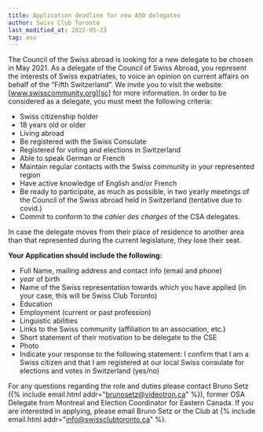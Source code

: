```yaml
---
title: Application deadline for new ASO delegates
author: Swiss Club Toronto
last_modified_at: 2022-05-23
tag: aso
---
```


The Council of the Swiss abroad is looking for a new delegate to be chosen in
May 2021. As a delegate of the Council of Swiss Abroad, you represent the
interests of Swiss expatriates, to voice an opinion on current affairs on
behalf of the “Fifth Switzerland”. We invite you to visit the website:
[www.swisscommunity.org][sc] for more information. In order to be considered as
a delegate, you must meet the following criteria:

- Swiss citizenship holder
- 18 years old or older
- Living abroad
- Be registered with the Swiss Consulate
- Registered for voting and elections in Switzerland
- Able to speak German or French
- Maintain regular contacts with the Swiss community in your represented region
- Have active knowledge of English and/or French
- Be ready to participate, as much as possible, in two yearly meetings of the
  Council of the Swiss abroad held in Switzerland (tentative due to covid.)
- Commit to conform to the *cahier des charges* of the CSA delegates.

In case the delegate moves from their place of residence to another area than
that represented during the current legislature, they lose their seat.

**Your Application should include the following:**

- Full Name, mailing address and contact info (email and phone)
- *year* of birth
- Name of the Swiss representation towards which you have applied (in your
  case, this will be Swiss Club Toronto)
- Education
- Employment (current or past profession)
- Linguistic abilities
- Links to the Swiss community (affiliation to an association, etc.)
- Short statement of their motivation to be delegate to the CSE
- Photo
- Indicate your response to the following statement: I confirm that I am a
  Swiss citizen and that I am registered at our local Swiss consulate for
  elections and votes in Switzerland (yes/no)

For any questions regarding the role and duties please contact Bruno Setz ({%
include email.html addr="brunosetz@videotron.ca" %}), former OSA Delegate from
Montreal and Election Coordinator for Eastern Canada. If you are interested in
applying, please email Bruno Setz or the Club at {% include email.html
addr="info@swissclubtoronto.ca" %}.

[sc]: <https://www.swisscommunity.org>
